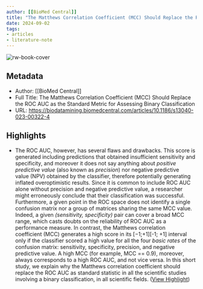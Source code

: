 ```yaml
---
author: [[BioMed Central]]
title: "The Matthews Correlation Coefficient (MCC) Should Replace the ROC AUC as the Standard Metric for Assessing Binary Classification"
date: 2024-09-02
tags: 
- articles
- literature-note
---
```

![rw-book-cover](https://static-content.springer.com/image/art%3A10.1186%2Fs13040-023-00322-4/MediaObjects/13040_2023_322_Fig1_HTML.png)

## Metadata
- Author: [[BioMed Central]]
- Full Title: The Matthews Correlation Coefficient (MCC) Should Replace the ROC AUC as the Standard Metric for Assessing Binary Classification
- URL: https://biodatamining.biomedcentral.com/articles/10.1186/s13040-023-00322-4

## Highlights
- The ROC AUC, however, has several flaws and drawbacks. This score is generated including predictions that obtained insufficient sensitivity and specificity, and moreover it does not say anything about *positive predictive value* (also known as *precision*) nor negative predictive value (NPV) obtained by the classifier, therefore potentially generating inflated overoptimistic results. Since it is common to include ROC AUC alone without precision and negative predictive value, a researcher might erroneously conclude that their classification was successful. Furthermore, a given point in the ROC space does not identify a single confusion matrix nor a group of matrices sharing the same MCC value. Indeed, a given *(sensitivity, specificity)* pair can cover a broad MCC range, which casts doubts on the reliability of ROC AUC as a performance measure. In contrast, the Matthews correlation coefficient (MCC) generates a high score in its [−1;+1][-1; +1] interval only if the classifier scored a high value for all the four *basic rates* of the confusion matrix: sensitivity, specificity, precision, and negative predictive value. A high MCC (for example, MCC == 0.9), moreover, always corresponds to a high ROC AUC, and not vice versa. In this short study, we explain why the Matthews correlation coefficient should replace the ROC AUC as standard statistic in all the scientific studies involving a binary classification, in all scientific fields. ([View Highlight](https://read.readwise.io/read/01j6rzktptd2sfresfrfbvvaft))
